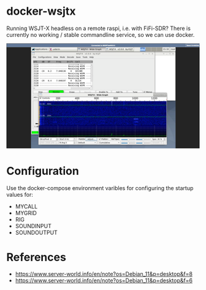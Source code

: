 # docker-wsjtx
Running WSJT-X headless on a remote raspi, i.e. with FiFi-SDR? There is currently no
working / stable commandline service, so we can use docker.

![Example: Running WSJTX in Docker with HTML5](doc/screenshot.png)

# Configuration
Use the docker-compose environment varibles for configuring the startup values for:
- MYCALL
- MYGRID
- RIG
- SOUNDINPUT
- SOUNDOUTPUT


# References
- https://www.server-world.info/en/note?os=Debian_11&p=desktop&f=8
- https://www.server-world.info/en/note?os=Debian_11&p=desktop&f=6